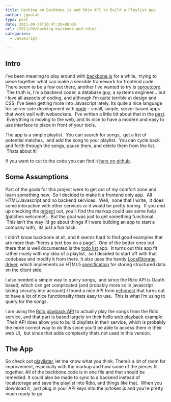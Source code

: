 ```yaml
---
title: Hacking on Backbone.js and Rdio API to Build a Playlist App
author: jgoulah
type: post
date: 2011-09-25T16:47:20+00:00
url: /2011/09/hacking-backbone-and-rdio/
categories:
  - Javascript

---
```

## Intro

I&#8217;ve been meaning to play around with <a title="backbone.js" href="http://backbonejs.org/" target="_blank">backbone.js</a> for a while,  trying to piece together what can make a sensible framework for frontend code. There seem to be a few out there, another I&#8217;ve wanted to try is <a title="sproutcore" href="http://www.sproutcore.com/" target="_blank">sproutcore</a>.  The truth is, I&#8217;m a backend coder, a database guy, a systems engineer&#8230; but I love all aspects of coding, and although I&#8217;m quite terrible at design and CSS, I&#8217;ve been getting more into Javascript lately. Its quite a nice language for server side development with <a title="node.js" href="http://nodejs.org/" target="_blank">node</a> &#8211; small, simple, server based apps that work well with websockets.  I&#8217;ve written a little bit about that in the <a title="websockets" href="http://blog.johngoulah.com/2010/03/nodejs-websockets-and-the-twitter-gardenhose/" target="_blank">past</a>.  Everything is moving to the web, and its nice to have a modern and easy to use interface to place in front of your tools.

The app is a simple playlist.  You can search for songs,  get a list of potential matches,  and add the song to your playlist.  You can cycle back and forth through the songs, pause them, and delete them from the list.  Thats about it!

If you want to cut to the code you can find it <a title="github" href="https://github.com/jgoulah/playlister" target="_blank">here on github</a>.

## Some Assumptions

Part of the goals for this project were to get out of my comfort zone and learn something new.  So I decided to make it a frontend only app.  All HTML/Javascript and no backend services.  Well,  none that I write,  it does some interaction with other services or it would be pretty boring.  If you end up checking the <a title="playlister" href="https://github.com/jgoulah/playlister" target="_blank">project</a> out, you&#8217;ll find the markup could use some help (patches welcome!).  But the goal was just to get something functional.  This isn&#8217;t the way I&#8217;d go about things if I were building an app to start a company with,  its just a fun hack.

I didn&#8217;t know backbone at all, and it seems hard to find good examples that are more than &#8220;heres a text box on a page&#8221;.  One of the better ones out there that is well documented is the <a title="todo list" href="http://documentcloud.github.com/backbone/docs/todos.html" target="_blank">todo list</a> app.  It turns out this app fit rather nicely with my idea of a playlist,  so I decided to start off with that codebase and modify it from there. It also uses the handy <a title="localstorage" href="http://documentcloud.github.com/backbone/docs/backbone-localstorage.html" target="_blank">LocalStorage driver</a>, which implements an HTML5 <a title="webstorage spec" href="http://dev.w3.org/html5/webstorage/" target="_blank">specification</a> for storing structured data on the client side.

I also needed a simple way to query songs,  and since the Rdio API is Oauth based, which can get complicated (and probably more so in javascript taking security into account) I found a nice API from <a title="echonest" href="http://developer.echonest.com/" target="_blank">echonest</a> that turns out to have a lot of nice functionality thats easy to use.  This is what I&#8217;m using to query for the songs.

I am using the <a title="Rdio Playback API" href="http://developer.rdio.com/docs/read/Web_Playback_API" target="_blank">Rdio playback API</a> to actually play the songs from the Rdio service, and that part is based largely on their <a title="hello web playback" href="https://github.com/rdio/hello-web-playback" target="_blank">hello web playback</a> example.  Their API does allow you to build playlists in their service, which is probably the more correct way to do this since you&#8217;d be able to access them in their web UI,  but since that adds complexity thats not used in this version.

## The App

So check out <a title="playlister" href="https://github.com/jgoulah/playlister" target="_blank">playlister</a>, let me know what you think. There&#8217;s a lot of room for improvement, especially with the markup and how some of the pieces fit together. All of the backbone code is in one file and that should be remedied. It could also be made to sync to a backend instead of localstorage and save the playlist into Rdio, and things like that.  When you download it,  just plug in your API keys into the js/token.js and you&#8217;re pretty much ready to go.